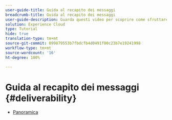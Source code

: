 ```yaml
---
user-guide-title: Guida al recapito dei messaggi
breadcrumb-title: Guida al recapito dei messaggi
user-guide-description: Guarda questi video per scoprire come sfruttare le capacità di recapito.
solution: Experience Cloud
type: Tutorial
hide: true
translation-type: tm+mt
source-git-commit: 099879553b7fbdcfb4d0491f00c23b7e19241998
workflow-type: tm+mt
source-wordcount: '16'
ht-degree: 100%

---
```



# Guida al recapito dei messaggi {#deliverability}

+ [Panoramica](overview.md)

